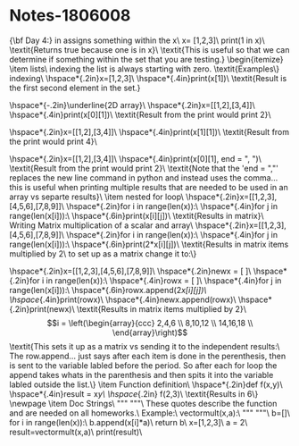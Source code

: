 # Notes-1806008
{\bf Day 4:}
in assigns something within the x\\
x= [1,2,3]\\
print(1 in x)\\
\textit{Returns true because one is in x}\\
\textit{This is useful so that we can determine if something within the set that you are testing.}
\begin{itemize}
\item lists\\
indexing the list is always starting with zero.
\textit{Examples\\}
indexing\\
\hspace*{.2in}x=[1,2,3]\\
\hspace*{.4in}print(x[1])\\
\textit{Result is the first second element in the set.}

\hspace*{-.2in}\underline{2D array}\\
\hspace*{.2in}x=[[1,2],[3,4]]\\
\hspace*{.4in}print(x[0][1])\\
\textit{Result from the print would print 2}\\

\hspace*{.2in}x=[[1,2],[3,4]]\\
\hspace*{.4in}print(x[1][1])\\
\textit{Result from the print would print 4}\\

\hspace*{.2in}x=[[1,2],[3,4]]\\
\hspace*{.4in}print(x[0][1], end = ", ")\\
\textit{Result from the print would print 2}\\
\textit{Note that the 'end = ","' replaces the new line command in python and instead uses the comma... this is useful when printing multiple results that are needed to be used in an array vs separte results}\\
\item nested for loop\\
\hspace*{.2in}x=[[1,2,3],[4,5,6],[7,8,9]]\\
\hspace*{.2in}for i in range(len(x)):\\
\hspace*{.4in}for j in range(len(x[i])):\\
\hspace*{.6in}print(x[i][j])\\
\textit{Results in matrix}\\
Writing Matrix multiplication of a scalar and array\\
\hspace*{.2in}x=[[1,2,3],[4,5,6],[7,8,9]]\\
\hspace*{.2in}for i in range(len(x)):\\
\hspace*{.4in}for j in range(len(x[i])):\\
\hspace*{.6in}print(2*x[i][j])\\
\textit{Results in matrix items multiplied by 2\\ to set up as a matrix change it to:\\}

\hspace*{.2in}x=[[1,2,3],[4,5,6],[7,8,9]]\\
\hspace*{.2in}newx = [ ]\\
\hspace*{.2in}for i in range(len(x)):\\
\hspace*{.4in}rowx = [ ]\\
\hspace*{.4in}for j in range(len(x[i])):\\
\hspace*{.6in}rowx.append(2*x[i][j])\\
\hspace*{.4in}print(rowx)\\
\hspace*{.4in}newx.append(rowx)\\
\hspace*{.2in}print(newx)\\
\textit{Results in matrix items multiplied by 2}\\ 
$$i = \left(\begin{array}{ccc}
2,4,6 \\
8,10,12 \\
14,16,18
\\
\end{array}\right)$$
\textit{This sets it up as a matrix vs sending it to the independent results:\\ The row.append$\dots$ just says after each item is done in the perenthesis, then is sent to the variable labled before the period. So after each for loop the append takes whats in the parenthesis and then spits it into the variable labled outside the list.\\}
\item Function definition\\
\hspace*{.2in}def f(x,y)\\
\hspace*{.4in}result = x*y\\
\hspace*{.2in} f(2,3)\\
\textit{Results in $6$\\}
\newpage
\item Doc Strings\\
""" """\\
These quotes describe the function and are needed on all homeworks.\\
Example:\\
vectormult(x,a):\\
""" """\\
b=[]\\
for i in range(len(x)):\\
b.append(x[i]*a)\\
return b\\
x=[1,2,3]\\
a = 2\\
result=vectormult(x,a)\\
print(result)\\
